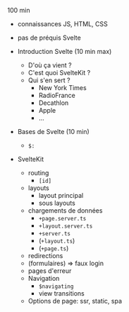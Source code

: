 100 min


- connaissances JS, HTML, CSS
- pas de préquis Svelte

- Introduction Svelte (10 min max)
  - D'où ça vient ?
  - C'est quoi SvelteKit ?
  - Qui s'en sert ?
    - New York Times
    - RadioFrance
    - Decathlon
    - Apple
    - ...


- Bases de Svelte (10 min)
  - `$:`

- SvelteKit
  - routing
    - `[id]`
  - layouts
    - layout principal
    - sous layouts
  - chargements de données
    - `+page.server.ts`
    - `+layout.server.ts`
    - `+server.ts`
    - (`+layout.ts`)
    - (`+page.ts`)
  - redirections
  - (formulaires) => faux login
  - pages d'erreur
  - Navigation
    - `$navigating`
    - view transitions
  - Options de page: ssr, static, spa

